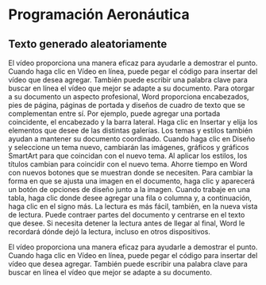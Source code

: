 # Programación Aeronáutica

## Texto generado aleatoriamente

El vídeo proporciona una manera eficaz para ayudarle a demostrar el punto. Cuando haga clic en Vídeo en línea, puede pegar el código para insertar del vídeo que desea agregar. También puede escribir una palabra clave para buscar en línea el vídeo que mejor se adapte a su documento.
Para otorgar a su documento un aspecto profesional, Word proporciona encabezados, pies de página, páginas de portada y diseños de cuadro de texto que se complementan entre sí. Por ejemplo, puede agregar una portada coincidente, el encabezado y la barra lateral. Haga clic en Insertar y elija los elementos que desee de las distintas galerías.
Los temas y estilos también ayudan a mantener su documento coordinado. Cuando haga clic en Diseño y seleccione un tema nuevo, cambiarán las imágenes, gráficos y gráficos SmartArt para que coincidan con el nuevo tema. Al aplicar los estilos, los títulos cambian para coincidir con el nuevo tema.
Ahorre tiempo en Word con nuevos botones que se muestran donde se necesiten. Para cambiar la forma en que se ajusta una imagen en el documento, haga clic y aparecerá un botón de opciones de diseño junto a la imagen. Cuando trabaje en una tabla, haga clic donde desee agregar una fila o columna y, a continuación, haga clic en el signo más.
La lectura es más fácil, también, en la nueva vista de lectura. Puede contraer partes del documento y centrarse en el texto que desee. Si necesita detener la lectura antes de llegar al final, Word le recordará dónde dejó la lectura, incluso en otros dispositivos.

El vídeo proporciona una manera eficaz para ayudarle a demostrar el punto. Cuando haga clic en Vídeo en línea, puede pegar el código para insertar del vídeo que desea agregar. También puede escribir una palabra clave para buscar en línea el vídeo que mejor se adapte a su documento.